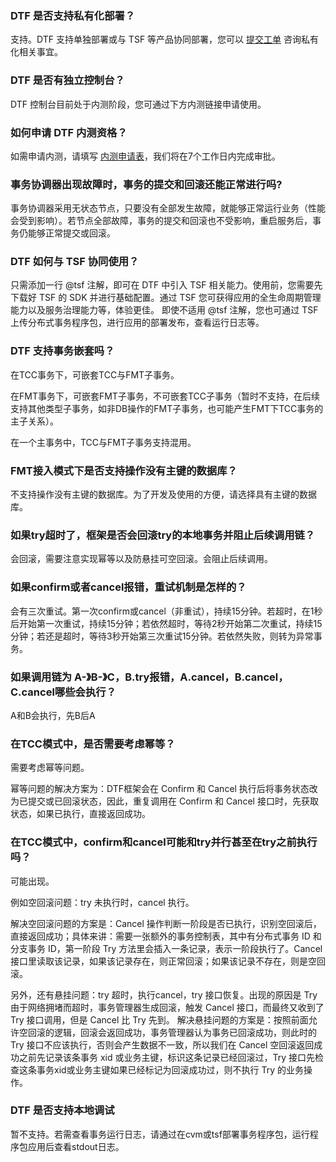 ### DTF 是否支持私有化部署？
支持。DTF 支持单独部署或与 TSF 等产品协同部署，您可以 [提交工单](https://console.cloud.tencent.com/workorder/category) 咨询私有化相关事宜。

### DTF 是否有独立控制台？
DTF 控制台目前处于内测阶段，您可通过下方内测链接申请使用。

### 如何申请 DTF 内测资格？
如需申请内测，请填写 [内测申请表](https://cloud.tencent.com/apply/p/znps81pblws)，我们将在7个工作日内完成审批。

### 事务协调器出现故障时，事务的提交和回滚还能正常进行吗?
事务协调器采用无状态节点，只要没有全部发生故障，就能够正常运行业务（性能会受到影响）。若节点全部故障，事务的提交和回滚也不受影响，重启服务后，事务仍能够正常提交或回滚。

### DTF 如何与 TSF 协同使用？
只需添加一行 @tsf 注解，即可在 DTF 中引入 TSF 相关能力。使用前，您需要先下载好 TSF 的 SDK 并进行基础配置。通过 TSF 您可获得应用的全生命周期管理能力以及服务治理能力等，体验更佳。
即使不适用 @tsf 注解，您也可通过 TSF 上传分布式事务程序包，进行应用的部署发布，查看运行日志等。

### DTF 支持事务嵌套吗？
在TCC事务下，可嵌套TCC与FMT子事务。

在FMT事务下，可嵌套FMT子事务，不可嵌套TCC子事务（暂时不支持，在后续支持其他类型子事务，如非DB操作的FMT子事务，也可能产生FMT下TCC事务的主子关系）。

在一个主事务中，TCC与FMT子事务支持混用。

### FMT接入模式下是否支持操作没有主键的数据库？
不支持操作没有主键的数据库。为了开发及使用的方便，请选择具有主键的数据库。

### 如果try超时了，框架是否会回滚try的本地事务并阻止后续调用链？
会回滚，需要注意实现幂等以及防悬挂可空回滚。会阻止后续调用。

### 如果confirm或者cancel报错，重试机制是怎样的？
会有三次重试。第一次confirm或cancel（非重试），持续15分钟。若超时，在1秒后开始第一次重试，持续15分钟；若依然超时，等待2秒开始第二次重试，持续15分钟；若还是超时，等待3秒开始第三次重试15分钟。若依然失败，则转为异常事务。

### 如果调用链为 A-》B-》C，B.try报错，A.cancel，B.cancel，C.cancel哪些会执行？
A和B会执行，先B后A

### 在TCC模式中，是否需要考虑幂等？
需要考虑幂等问题。

幂等问题的解决方案为：DTF框架会在 Confirm 和 Cancel 执行后将事务状态改为已提交或已回滚状态，因此，重复调用在 Confirm 和 Cancel 接口时，先获取状态，如果已执行，直接返回成功。

### 在TCC模式中，confirm和cancel可能和try并行甚至在try之前执行吗？
可能出现。

例如空回滚问题：try 未执行时，cancel 执行。

解决空回滚问题的方案是：Cancel 操作判断一阶段是否已执行，识别空回滚后，直接返回成功；具体来讲：需要一张额外的事务控制表，其中有分布式事务 ID 和分支事务 ID，第一阶段 Try 方法里会插入一条记录，表示一阶段执行了。Cancel 接口里读取该记录，如果该记录存在，则正常回滚；如果该记录不存在，则是空回滚。

另外，还有悬挂问题：try 超时，执行cancel，try 接口恢复。出现的原因是 Try 由于网络拥堵而超时，事务管理器生成回滚，触发 Cancel 接口，而最终又收到了 Try 接口调用，但是 Cancel 比 Try 先到。
解决悬挂问题的方案是：按照前面允许空回滚的逻辑，回滚会返回成功，事务管理器认为事务已回滚成功，则此时的 Try 接口不应该执行，否则会产生数据不一致，所以我们在 Cancel 空回滚返回成功之前先记录该条事务 xid 或业务主键，标识这条记录已经回滚过，Try 接口先检查这条事务xid或业务主键如果已经标记为回滚成功过，则不执行 Try 的业务操作。

### DTF 是否支持本地调试
暂不支持。若需查看事务运行日志，请通过在cvm或tsf部署事务程序包，运行程序包应用后查看stdout日志。

